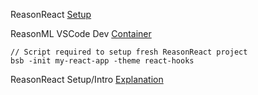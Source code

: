 ReasonReact [Setup](https://reasonml.github.io/reason-react/docs/en/installation)

ReasonML VSCode Dev [Container](https://github.com/microsoft/vscode-dev-containers/tree/master/containers/reasonml)

```
// Script required to setup fresh ReasonReact project
bsb -init my-react-app -theme react-hooks
```

ReasonReact Setup/Intro [Explanation](https://www.stackbuilders.com/tutorials/reason/nonsense-getting-started-with-reason-and-reason-react/)
